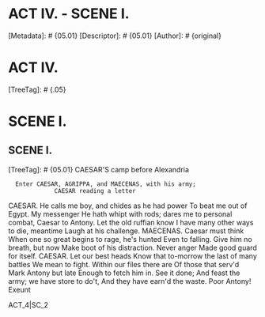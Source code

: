 # ACT IV. - SCENE I.
[Metadata]: # {05.01}
[Descriptor]: # {05.01}
[Author]: # {original}
# ACT IV.

[TreeTag]: # {.05}

# SCENE I.
## SCENE I.
[TreeTag]: # {05.01}
              CAESAR'S camp before Alexandria

      Enter CAESAR, AGRIPPA, and MAECENAS, with his army;
                 CAESAR reading a letter

  CAESAR. He calls me boy, and chides as he had power
    To beat me out of Egypt. My messenger
    He hath whipt with rods; dares me to personal combat,
    Caesar to Antony. Let the old ruffian know
    I have many other ways to die, meantime
    Laugh at his challenge.
  MAECENAS. Caesar must think
    When one so great begins to rage, he's hunted
    Even to falling. Give him no breath, but now
    Make boot of his distraction. Never anger
    Made good guard for itself.
  CAESAR. Let our best heads
    Know that to-morrow the last of many battles
    We mean to fight. Within our files there are
    Of those that serv'd Mark Antony but late
    Enough to fetch him in. See it done;
    And feast the army; we have store to do't,
    And they have earn'd the waste. Poor Antony!          Exeunt

ACT_4|SC_2

